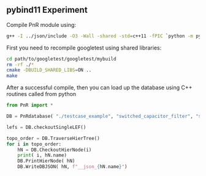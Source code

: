 ## pybind11 Experiment

Compile PnR module using:
```bash
g++ -I ../json/include -O3 -Wall -shared -std=c++11 -fPIC `python -m pybind11 --includes` PnR-pybind11.cpp -o PnR`python3-config --extension-suffix` toplevel.o cap_placer/cap_placer.a placer/placer.a router/router.a PnRDB/PnRDB.a ../../googletest/googletest/mybuild/libgtest.so
```

First you need to recompile googletest using shared libraries:
```bash
cd path/to/googletest/googletest/mybuild
rm -rf ./*
cmake -DBUILD_SHARED_LIBS=ON ..
make
```

After a successful compile, then you can load up the database using C++ routines called from python
```python
from PnR import *

DB = PnRdatabase( "./testcase_example", "switched_capacitor_filter", "switched_capacitor_filter.v", "switched_capacitor_filter.lef", "switched_capacitor_filter.map", "layers.json")

lefs = DB.checkoutSingleLEF()

topo_order = DB.TraverseHierTree()
for i in topo_order:
    hN = DB.CheckoutHierNode(i)
    print( i, hN.name)
    DB.PrintHierNode( hN)
    DB.WriteDBJSON( hN, f"__json_{hN.name}")
```
